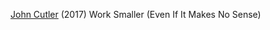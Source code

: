 
[John Cutler](https://hackernoon.com/work-small-even-if-it-makes-no-sense-6bd1f401fc3a)
(2017) Work Smaller (Even If It Makes No Sense)
